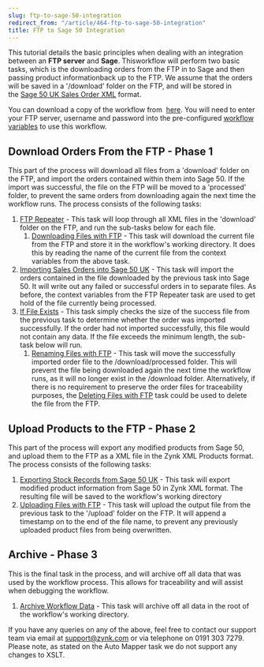 ```yaml
---
slug: ftp-to-sage-50-integration
redirect_from: "/article/464-ftp-to-sage-50-integration"
title: FTP to Sage 50 Integration
---
```

 This tutorial details the basic principles when dealing with an integration between an **FTP server** and **Sage**. Thisworkflow will perform two basic tasks, which is the downloading orders from the FTP in to Sage and then passing product informationback up to the FTP. We assume that the orders will be saved in a '/download' folder on the FTP, and will be stored in the [Sage 50 UK Sales Order XML](sage-50-uk-sales-order-xml) format.        

You can download a copy of the workflow from             [here](https://github.com/zynksoftware/samples/tree/master/Workflow%20Samples). You            will need to enter your FTP server, username and password into the pre-configured [workflow variables](configure-workflow-variables)            to use this workflow.

## Download Orders From the FTP - Phase 1
This part of the process will download all files from a 'download' folder on the FTP, and import the orders contained within            them into Sage 50. If the import was successful, the file on the FTP will be moved to a 'processed' folder, to            prevent the same orders from downloading again the next time the workflow runs. The process consists of the following            tasks:

1. [FTP Repeater](ftp-repeater) - This task will loop through all XML files in the 'download' folder on the FTP, and run the sub-tasks below for each file.                
    1. [Downloading Files with FTP](downloading-files-with-ftp) - This task will download the current file from the FTP and store it in the workflow's working directory. It does this by reading the name of the current file from the context variables from the above task.
2. [Importing Sales Orders into Sage 50 UK](importing-sales-orders-into-sage-50-uk) - This task will import the orders contained in the file downloaded by the previous task into Sage 50. It will write out any failed or successful orders in to separate files. As before, the context variables from the FTP Repeater task are used to get hold of the file currently being processed.
3. [If File Exists](if-file-exists) - This task simply checks the size of the success file from the previous task to determine whether the order was imported successfully.  If the order had not imported successfully, this file would not contain any data. If the file exceeds the minimum length, the sub-task below will run.                        
    1. [Renaming Files with FTP](renaming-files-with-ftp) - This task will move the successfully imported order file to the /download/processed folder. This will prevent the file being downloaded again the next time the workflow runs, as it will no longer exist in the /download folder.  Alternatively, if there is no requirement to preserve the order files for traceability purposes, the [Deleting Files with FTP](deleting-files-with-ftp) task could be used to delete the file from the FTP.

## Upload Products to the FTP - Phase 2
This part of the process will export any modified products from Sage 50, and upload them to the FTP as a XML file in the Zynk XML Products format. The process consists of the following tasks:

1. [Exporting Stock Records from Sage 50 UK](exporting-stock-records-from-sage-50-uk) - This task will export modified product information from Sage 50 in Zynk XML format. The resulting file will be saved to the workflow's working directory
2. [Uploading Files with FTP](uploading-files-with-ftp) - This task will upload the output file from the previous task to the '/upload' folder on the FTP. It will append a timestamp on to the end of the file name, to prevent any previously uploaded product files from being overwritten.

## Archive - Phase 3
This is the final task in the process, and will archive off all data that was used by the workflow process. This allows for traceability and will assist when debugging the workflow.

1. [Archive Workflow Data](archive-workflow-data) - This task will archive off all data in the root of the workflow's working directory.

If you have any queries on any of the above, feel free to contact our support team via email at support@zynk.com or via telephone on 0191 303 7279. Please note, as stated on the Auto Mapper task we do not support any changes to XSLT.